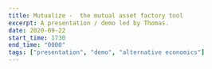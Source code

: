 ```yaml
---
title: Mutualize -  the mutual asset factory tool
excerpt: A presentation / demo led by Thomas.
date: 2020-09-22
start_time: 1730
end_time: "0000"
tags: ["presentation", "demo", "alternative economics"]
---
```

